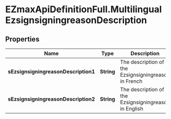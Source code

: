 # EZmaxApiDefinitionFull.MultilingualEzsignsigningreasonDescription

## Properties

Name | Type | Description | Notes
------------ | ------------- | ------------- | -------------
**sEzsignsigningreasonDescription1** | **String** | The description of the Ezsignsigningreason in French | [optional] 
**sEzsignsigningreasonDescription2** | **String** | The description of the Ezsignsigningreason in English | [optional] 


